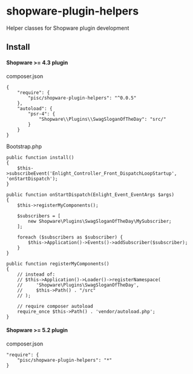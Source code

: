 # shopware-plugin-helpers
Helper classes for Shopware plugin development


## Install

#### Shopware >= 4.3 plugin
composer.json
```
{
    "require": {
        "pisc/shopware-plugin-helpers": "^0.0.5"
    },
    "autoload": {
        "psr-4": {
            "Shopware\\Plugins\\SwagSloganOfTheDay": "src/"
        }
    }
}
```

Bootstrap.php

```
public function install()
{
	$this->subscribeEvent('Enlight_Controller_Front_DispatchLoopStartup', 'onStartDispatch');
}

public function onStartDispatch(Enlight_Event_EventArgs $args)
{
    $this->registerMyComponents();

    $subscribers = [
    	new Shopware\Plugins\SwagSloganOfTheDay\MySubscriber;
    ];

    foreach ($subscribers as $subscriber) {
        $this->Application()->Events()->addSubscriber($subscriber);
    }
}

public function registerMyComponents()
{
	// instead of:
    // $this->Application()->Loader()->registerNamespace(
    //     'Shopware\Plugins\SwagSloganOfTheDay',
    //     $this->Path() . "/src"
    // );

   	// require composer autoload
    require_once $this->Path() . 'vendor/autoload.php';
}
```

#### Shopware >= 5.2 plugin

composer.json
```
"require": {
    "pisc/shopware-plugin-helpers": "*"
}
```
